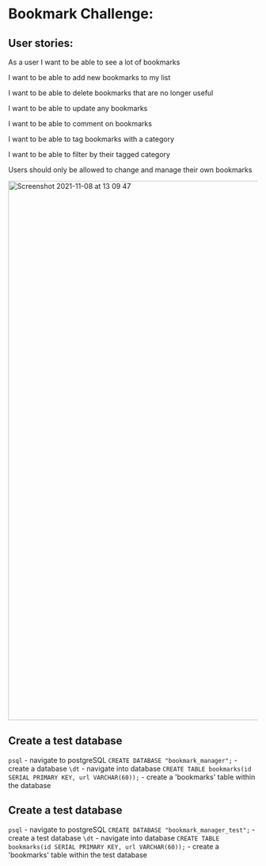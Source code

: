 # Bookmark Challenge:

## User stories:
As a user I want to be able to see a lot of bookmarks

I want to be able to add new bookmarks to my list

I want to be able to delete bookmarks that are no longer useful

I want to be able to update any bookmarks

I want to be able to comment on bookmarks

I want to be able to tag bookmarks with a category

I want to be able to filter by their tagged category 

Users should only be allowed to change and manage their own bookmarks

<img width="1087" alt="Screenshot 2021-11-08 at 13 09 47" src="https://user-images.githubusercontent.com/77504397/141313540-257c2034-1d2f-4a24-ad79-190f1c9147f2.png">

## Create a test database

`psql` - navigate to postgreSQL
`CREATE DATABASE "bookmark_manager";` - create a database
`\dt` - navigate into database
`CREATE TABLE bookmarks(id SERIAL PRIMARY KEY, url VARCHAR(60));` - create a 'bookmarks' table within the database

## Create a test database

`psql` - navigate to postgreSQL
`CREATE DATABASE "bookmark_manager_test";` - create a test database
`\dt` - navigate into database
`CREATE TABLE bookmarks(id SERIAL PRIMARY KEY, url VARCHAR(60));` - create a 'bookmarks' table within the test database
